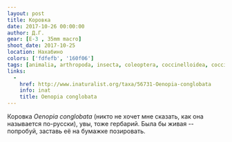 ```yaml
---
layout: post
title: Коровка
date: 2017-10-26 00:00:00
author: Д.Г.
gear: [E-3 , 35mm macro]
shoot_date: 2017-10-25
location: Нахабино
colors: ['fdfefb', '160f06']
tags: [animalia, arthropoda, insecta, coleoptera, coccinelloidea, coccinellidae]
links:
  -
    href: http://www.inaturalist.org/taxa/56731-Oenopia-conglobata
    info: inat
    title: Oenopia conglobata
---
```

Коровка _Oenopia conglobata_ (никто не хочет мне сказать, как она называется по-русски), увы, тоже гербарий. Была бы живая -- попробуй, заставь её на бумажке позировать.
